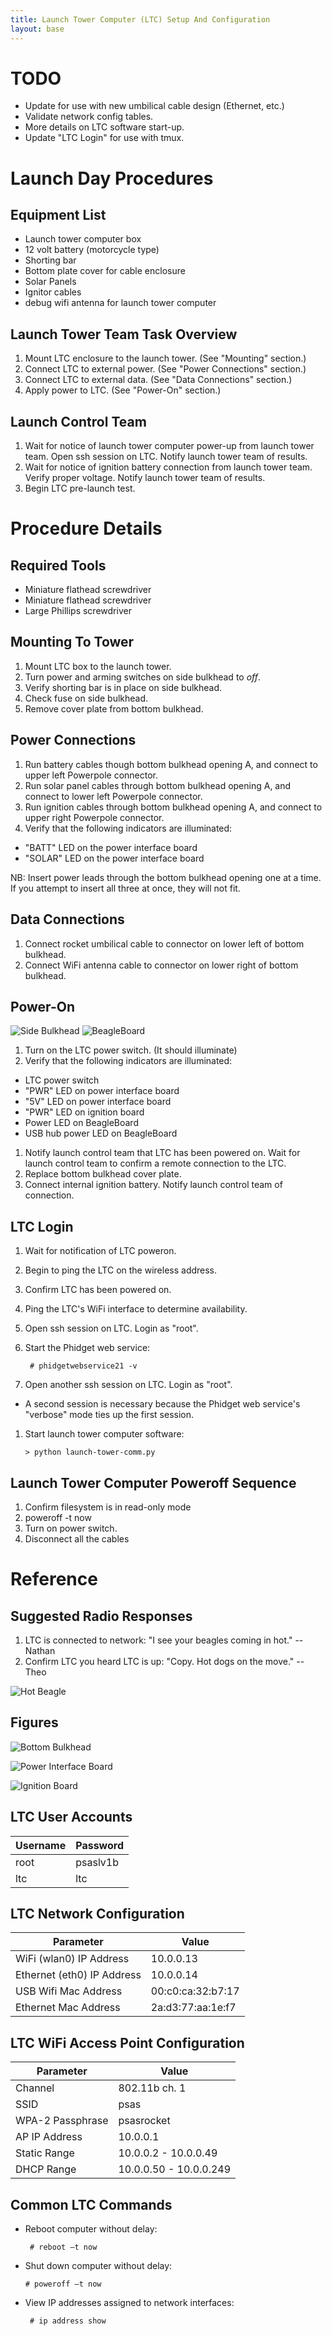 ```yaml
---
title: Launch Tower Computer (LTC) Setup And Configuration
layout: base
---
```


# TODO

* Update for use with new umbilical cable design (Ethernet, etc.)
* Validate network config tables.
* More details on LTC software start-up.
* Update "LTC Login" for use with tmux.


# Launch Day Procedures

## Equipment List
* Launch tower computer box
* 12 volt battery (motorcycle type)
* Shorting bar
* Bottom plate cover for cable enclosure
* Solar Panels
* Ignitor cables
* debug wifi antenna for launch tower computer

## Launch Tower Team Task Overview

1. Mount LTC enclosure to the launch tower.  (See "Mounting" section.)
2. Connect LTC to external power.  (See "Power Connections" section.)
3. Connect LTC to external data.  (See "Data Connections" section.)
4. Apply power to LTC.  (See "Power-On" section.)


## Launch Control Team

1. Wait for notice of launch tower computer power-up from launch tower
   team.  Open ssh session on LTC.  Notify launch tower team of
   results.
1. Wait for notice of ignition battery connection from launch tower
   team.  Verify proper voltage.  Notify launch tower team of results.
1. Begin LTC pre-launch test.



# Procedure Details

## Required Tools

* Miniature flathead screwdriver
* Miniature flathead screwdriver
* Large Phillips screwdriver

## Mounting To Tower

1. Mount LTC box to the launch tower.
1. Turn power and arming switches on side bulkhead to *off*.
1. Verify shorting bar is in place on side bulkhead.
1. Check fuse on side bulkhead.
1. Remove cover plate from bottom bulkhead.

## Power Connections

1. Run battery cables though bottom bulkhead opening A, and connect to
   upper left Powerpole connector.
1. Run solar panel cables through bottom bulkhead opening A, and
   connect to lower left Powerpole connector.
1. Run ignition cables through bottom bulkhead opening A, and connect
   to upper right Powerpole connector.
1. Verify that the following indicators are illuminated:
  * "BATT" LED on the power interface board
  * "SOLAR" LED on the power interface board

NB: Insert power leads through the bottom bulkhead opening one at a
time.  If you attempt to insert all three at once, they will not fit.


## Data Connections

1. Connect rocket umbilical cable to connector on lower left of bottom
   bulkhead.
1. Connect WiFi antenna cable to connector on lower right of bottom
   bulkhead.


## Power-On
![Side Bulkhead](diagrams/ltc/side_bulkhead.png)
![BeagleBoard](diagrams/ltc/beagleboard.png)

1. Turn on the LTC power switch. (It should illuminate)
1. Verify that the following indicators are illuminated:
  * LTC power switch
  * "PWR" LED on power interface board
  * "5V" LED on power interface board
  * "PWR" LED on ignition board
  * Power LED on BeagleBoard
  * USB hub power LED on BeagleBoard
1. Notify launch control team that LTC has been powered on.  Wait for
   launch control team to confirm a remote connection to the LTC.
1. Replace bottom bulkhead cover plate.
1. Connect internal ignition battery.  Notify launch control team of
   connection.


## LTC Login

1. Wait for notification of LTC poweron.
1. Begin to ping the LTC on the wireless address.
1. Confirm LTC has been powered on.
1. Ping the LTC's WiFi interface to determine availability.
1. Open ssh session on LTC.  Login as "root".
1. Start the Phidget web service:

        # phidgetwebservice21 -v

1. Open another ssh session on LTC.  Login as "root".
  * A second session is necessary because the Phidget web service's
    "verbose" mode ties up the first session.
1. Start launch tower computer software:

       > python launch-tower-comm.py

## Launch Tower Computer Poweroff Sequence

1. Confirm filesystem is in read-only mode
1. poweroff -t now
1. Turn on power switch.
1. Disconnect all the cables

# Reference

## Suggested Radio Responses

1. LTC is connected to network: "I see your beagles coming in hot." -- Nathan
1. Confirm LTC you heard LTC is up: "Copy. Hot dogs on the move." -- Theo

![Hot Beagle](diagrams/hot_beagle.jpg)

## Figures

![Bottom Bulkhead](diagrams/ltc/bottom_bulkhead.png)

![Power Interface Board](diagrams/ltc/power_interface_board.png)

![Ignition Board](diagrams/ltc/ignition_board.png)


## LTC User Accounts

 Username | Password
 -------- | --------
 root     | psaslv1b
 ltc      | ltc


## LTC Network Configuration

 Parameter                  | Value
 -------------------------- | -----
 WiFi (wlan0) IP Address    | 10.0.0.13
 Ethernet (eth0) IP Address | 10.0.0.14
 USB Wifi Mac Address       | 00:c0:ca:32:b7:17
 Ethernet Mac Address       | 2a:d3:77:aa:1e:f7

## LTC WiFi Access Point Configuration

 Parameter        | Value
 ---------------- | -----
 Channel          | 802.11b ch. 1
 SSID             | psas
 WPA-2 Passphrase | psasrocket
 AP IP Address    | 10.0.0.1
 Static Range     | 10.0.0.2 - 10.0.0.49
 DHCP Range       | 10.0.0.50 - 10.0.0.249

## Common LTC Commands

 - Reboot computer without delay:

        # reboot –t now

 -  Shut down computer without delay:

        # poweroff –t now

 - View IP addresses assigned to network interfaces:

        # ip address show

